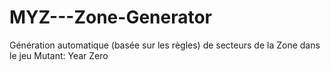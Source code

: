 # MYZ---Zone-Generator
Génération automatique (basée sur les règles) de secteurs de la Zone dans le jeu Mutant: Year Zero
